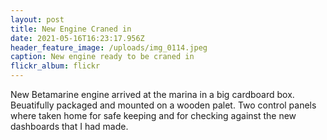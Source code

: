 ```yaml
---
layout: post
title: New Engine Craned in
date: 2021-05-16T16:23:17.956Z
header_feature_image: /uploads/img_0114.jpeg
caption: New engine ready to be craned in
flickr_album: flickr
---
```

New Betamarine engine arrived at the marina in a big cardboard box. Beuatifully packaged and mounted on a wooden palet. Two control panels where taken home for safe keeping and for checking against the new dashboards that I had made.